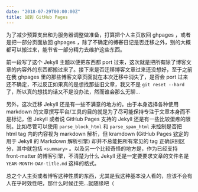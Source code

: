 ```yaml
---
date: "2018-07-29T00:00:00Z"
title: 回到 GitHub Pages
---
```

 

为了减少预算支出和为服务器调整做准备，打算把个人主页放回 ghpages ，或者是把一部分页面放回 ghpages ，除了不确定的~~博客~~日记是否迁移之外，别的大概都可以搬过来，能节省一部分精力去维护这些东西。

前一段写了这个 Jekyll 主题以便把东西都 port 过来，这次就是把所有除了博客文章的内容外的东西都搬过来了。接下来是否迁移博客文章过来还没想好，至于之前在我 ghpages 里的那些博客文章页面就在本次迁移中消失了，是否会 port 过来还不确定，不过反正如果真的是想找那些旧文章，我又不是 `git reset --hard` 了，所以真的想找的话又不是没办法，然而谁会那么无聊...

另外，这次迁移 Jekyll 还是有一些不满意的地方的。由于本身选择各种使用 markdown 的文章撰写平台/工具的目的就是为了尽可能保持专注于文章本身而不是标记，但 Jekyll 或者说 GitHub Pages 支持的 Jekyll 还是有一些比较蛋疼的限制。比如尽管可以使用 `parse_block_html` 和 `parse_span_html` 来控制是否把 html tag 内的内容视为 markdown 解析，但 kramdown (GitHub Pages [钦定](https://help.github.com/articles/configuring-jekyll/)的 用于 Jekyll 的 Markdown 解析引擎) 却并不总能把所有常见的 tag 正确识别区分，其中就包括 `<summary>` 。以及另一个比较奇怪的地方是，作为已经支持 front-matter 的博客引擎，不清楚为什么 Jekyll 还是一定要要求文章的文件名是 `YEAR-MONTH-DAY-title.md` 这样的格式。

总之个人主页或者博客这种性质的东西，尤其是我这种基本没人看的，应该不会有人在乎时效性吧，那什么时候迁完...就随缘吧（
